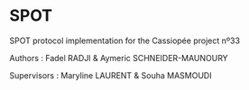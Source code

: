 # SPOT

SPOT protocol implementation for the Cassiopée project nº33

Authors : Fadel RADJI & Aymeric SCHNEIDER-MAUNOURY

Supervisors : Maryline LAURENT & Souha MASMOUDI